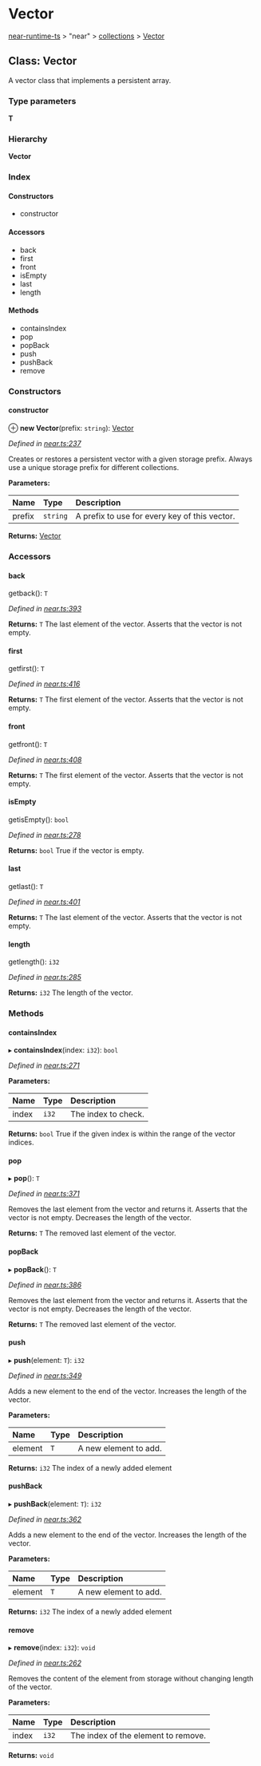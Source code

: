 # Vector

[near-runtime-ts](../../) &gt; "near" &gt; [collections](./) &gt; [Vector](vector.md)

## Class: Vector

A vector class that implements a persistent array.

### Type parameters

**T**

### Hierarchy

**Vector**

### Index

#### Constructors

* constructor

#### Accessors

* back
* first
* front
* isEmpty
* last
* length

#### Methods

* containsIndex
* pop
* popBack
* push
* pushBack
* remove

### Constructors

#### constructor    <a id="constructor"></a>

⊕ **new Vector**\(prefix: `string`\): [Vector](https://github.com/nearprotocol/docs/tree/02f899c11ed02bb3a999e4e86904f6a23c31ca4c/docs/client-api/ts/classes/collections/_near_.collections.vector.md)

_Defined in_ [_near.ts:237_](https://github.com/nearprotocol/near-runtime-ts/blob/30d6281/near.ts#L237)

Creates or restores a persistent vector with a given storage prefix. Always use a unique storage prefix for different collections.

**Parameters:**

| Name | Type | Description |
| :--- | :--- | :--- |
| prefix | `string` | A prefix to use for every key of this vector. |

**Returns:** [Vector](https://github.com/nearprotocol/docs/tree/02f899c11ed02bb3a999e4e86904f6a23c31ca4c/docs/client-api/ts/classes/collections/_near_.collections.vector.md)

### Accessors

#### back    <a id="back"></a>

getback\(\): `T`

_Defined in_ [_near.ts:393_](https://github.com/nearprotocol/near-runtime-ts/blob/30d6281/near.ts#L393)

**Returns:** `T` The last element of the vector. Asserts that the vector is not empty.

#### first    <a id="first"></a>

getfirst\(\): `T`

_Defined in_ [_near.ts:416_](https://github.com/nearprotocol/near-runtime-ts/blob/30d6281/near.ts#L416)

**Returns:** `T` The first element of the vector. Asserts that the vector is not empty.

#### front    <a id="front"></a>

getfront\(\): `T`

_Defined in_ [_near.ts:408_](https://github.com/nearprotocol/near-runtime-ts/blob/30d6281/near.ts#L408)

**Returns:** `T` The first element of the vector. Asserts that the vector is not empty.

#### isEmpty    <a id="isempty"></a>

getisEmpty\(\): `bool`

_Defined in_ [_near.ts:278_](https://github.com/nearprotocol/near-runtime-ts/blob/30d6281/near.ts#L278)

**Returns:** `bool` True if the vector is empty.

#### last    <a id="last"></a>

getlast\(\): `T`

_Defined in_ [_near.ts:401_](https://github.com/nearprotocol/near-runtime-ts/blob/30d6281/near.ts#L401)

**Returns:** `T` The last element of the vector. Asserts that the vector is not empty.

#### length    <a id="length"></a>

getlength\(\): `i32`

_Defined in_ [_near.ts:285_](https://github.com/nearprotocol/near-runtime-ts/blob/30d6281/near.ts#L285)

**Returns:** `i32` The length of the vector.

### Methods

#### containsIndex    <a id="containsindex"></a>

▸ **containsIndex**\(index: `i32`\): `bool`

_Defined in_ [_near.ts:271_](https://github.com/nearprotocol/near-runtime-ts/blob/30d6281/near.ts#L271)

**Parameters:**

| Name | Type | Description |
| :--- | :--- | :--- |
| index | `i32` | The index to check. |

**Returns:** `bool` True if the given index is within the range of the vector indices.

#### pop    <a id="pop"></a>

▸ **pop**\(\): `T`

_Defined in_ [_near.ts:371_](https://github.com/nearprotocol/near-runtime-ts/blob/30d6281/near.ts#L371)

Removes the last element from the vector and returns it. Asserts that the vector is not empty. Decreases the length of the vector.

**Returns:** `T` The removed last element of the vector.

#### popBack    <a id="popback"></a>

▸ **popBack**\(\): `T`

_Defined in_ [_near.ts:386_](https://github.com/nearprotocol/near-runtime-ts/blob/30d6281/near.ts#L386)

Removes the last element from the vector and returns it. Asserts that the vector is not empty. Decreases the length of the vector.

**Returns:** `T` The removed last element of the vector.

#### push    <a id="push"></a>

▸ **push**\(element: `T`\): `i32`

_Defined in_ [_near.ts:349_](https://github.com/nearprotocol/near-runtime-ts/blob/30d6281/near.ts#L349)

Adds a new element to the end of the vector. Increases the length of the vector.

**Parameters:**

| Name | Type | Description |
| :--- | :--- | :--- |
| element | `T` | A new element to add. |

**Returns:** `i32` The index of a newly added element

#### pushBack    <a id="pushback"></a>

▸ **pushBack**\(element: `T`\): `i32`

_Defined in_ [_near.ts:362_](https://github.com/nearprotocol/near-runtime-ts/blob/30d6281/near.ts#L362)

Adds a new element to the end of the vector. Increases the length of the vector.

**Parameters:**

| Name | Type | Description |
| :--- | :--- | :--- |
| element | `T` | A new element to add. |

**Returns:** `i32` The index of a newly added element

#### remove    <a id="remove"></a>

▸ **remove**\(index: `i32`\): `void`

_Defined in_ [_near.ts:262_](https://github.com/nearprotocol/near-runtime-ts/blob/30d6281/near.ts#L262)

Removes the content of the element from storage without changing length of the vector.

**Parameters:**

| Name | Type | Description |
| :--- | :--- | :--- |
| index | `i32` | The index of the element to remove. |

**Returns:** `void`

